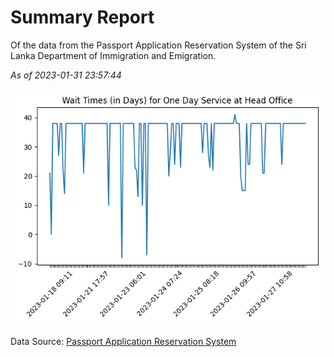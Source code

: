 # Summary Report

Of the data from the Passport Application Reservation System of the Sri Lanka Department of Immigration and Emigration.

*As of 2023-01-31 23:57:44*

![Wait Time Chart](summary.wait_time_chart.png)

Data Source: [Passport Application Reservation System](https://eservices.immigration.gov.lk:8443/appointment/pages/reservationApplication.xhtml)